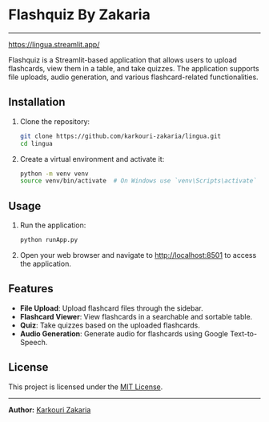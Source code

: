 # Flashquiz By Zakaria
---
https://lingua.streamlit.app/

Flashquiz is a Streamlit-based application that allows users to upload flashcards, view them in a table, and take quizzes. The application supports file uploads, audio generation, and various flashcard-related functionalities.


## Installation

1. Clone the repository:
    ```sh
    git clone https://github.com/karkouri-zakaria/lingua.git
    cd lingua
    ```

2. Create a virtual environment and activate it:
    ```sh
    python -m venv venv
    source venv/bin/activate  # On Windows use `venv\Scripts\activate`
    ```

## Usage

1. Run the application:
    ```sh
    python runApp.py
    ```

2. Open your web browser and navigate to [http://localhost:8501](http://localhost:8501) to access the application.

## Features

- **File Upload**: Upload flashcard files through the sidebar.
- **Flashcard Viewer**: View flashcards in a searchable and sortable table.
- **Quiz**: Take quizzes based on the uploaded flashcards.
- **Audio Generation**: Generate audio for flashcards using Google Text-to-Speech.


## License
This project is licensed under the [MIT License](LICENSE).

---

**Author:** [Karkouri Zakaria](https://github.com/karkouri-zakaria)
